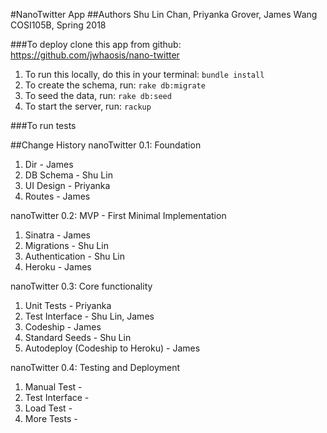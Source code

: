 #NanoTwitter App
##Authors
Shu Lin Chan,
Priyanka Grover,
James Wang
COSI105B, Spring 2018


###To deploy
clone this app from github: https://github.com/jwhaosis/nano-twitter

1. To run this locally, do this in your terminal:
``````bundle install``````
2. To create the schema, run:
`````rake db:migrate`````
3. To seed the data, run:
````rake db:seed````
4. To start the server, run:
````rackup````

###To run tests







##Change History
nanoTwitter 0.1: Foundation
1. Dir - James
2. DB Schema - Shu Lin
3. UI Design - Priyanka
4. Routes - James

nanoTwitter 0.2: MVP - First Minimal Implementation
1. Sinatra - James
2. Migrations - Shu Lin
3. Authentication - Shu Lin
4. Heroku - James

nanoTwitter 0.3: Core functionality
1. Unit Tests - Priyanka
2. Test Interface - Shu Lin, James
3. Codeship - James
4. Standard Seeds - Shu Lin
5. Autodeploy (Codeship to Heroku) - James

nanoTwitter 0.4: Testing and Deployment
1. Manual Test - 
2. Test Interface - 
3. Load Test - 
4. More Tests -
